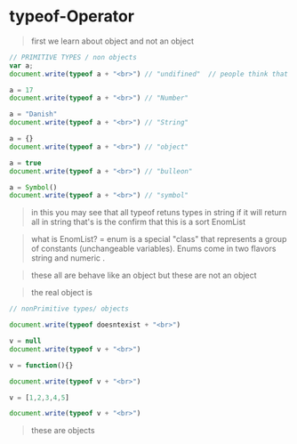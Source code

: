 # typeof-Operator

> first we learn about object and not an object

```javascript
// PRIMITIVE TYPES / non objects
var a;
document.write(typeof a + "<br>") // "undifined"  // people think that this is a difined for parmanent its not a parmanent its a temprorly not defined when it will defined then it will not a undifined

a = 17
document.write(typeof a + "<br>") // "Number"

a = "Danish"
document.write(typeof a + "<br>") // "String"

a = {}
document.write(typeof a + "<br>") // "object"

a = true
document.write(typeof a + "<br>") // "bulleon"

a = Symbol()
document.write(typeof a + "<br>") // "symbol"
```

> in this you may see that all typeof retuns types in string if it will return all in string that's is the confirm that this is a sort EnomList

> what is EnomList? = enum is a special "class" that represents a group of constants (unchangeable variables). Enums come in two flavors string and numeric .

> these all are behave like an object but these are not an object

> the real object is
```javascript
// nonPrimitive types/ objects

document.write(typeof doesntexist + "<br>")

v = null
document.write(typeof v + "<br>")

v = function(){}

document.write(typeof v + "<br>")

v = [1,2,3,4,5]

document.write(typeof v + "<br>")
```
> these are objects